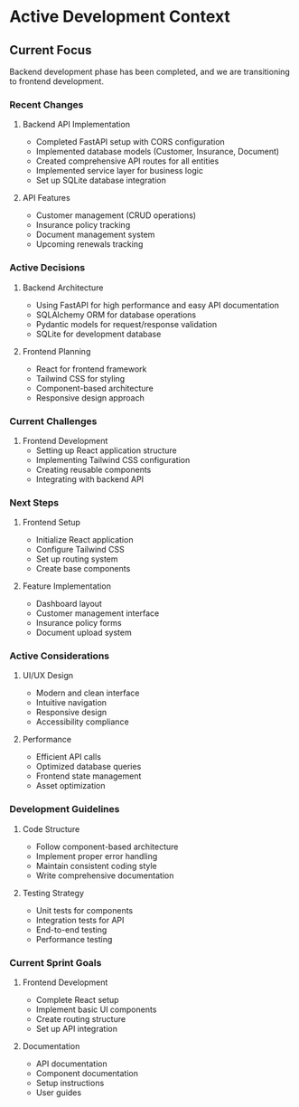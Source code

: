 # Active Development Context

## Current Focus
Backend development phase has been completed, and we are transitioning to frontend development.

### Recent Changes
1. Backend API Implementation
   - Completed FastAPI setup with CORS configuration
   - Implemented database models (Customer, Insurance, Document)
   - Created comprehensive API routes for all entities
   - Implemented service layer for business logic
   - Set up SQLite database integration

2. API Features
   - Customer management (CRUD operations)
   - Insurance policy tracking
   - Document management system
   - Upcoming renewals tracking

### Active Decisions
1. Backend Architecture
   - Using FastAPI for high performance and easy API documentation
   - SQLAlchemy ORM for database operations
   - Pydantic models for request/response validation
   - SQLite for development database

2. Frontend Planning
   - React for frontend framework
   - Tailwind CSS for styling
   - Component-based architecture
   - Responsive design approach

### Current Challenges
1. Frontend Development
   - Setting up React application structure
   - Implementing Tailwind CSS configuration
   - Creating reusable components
   - Integrating with backend API

### Next Steps
1. Frontend Setup
   - Initialize React application
   - Configure Tailwind CSS
   - Set up routing system
   - Create base components

2. Feature Implementation
   - Dashboard layout
   - Customer management interface
   - Insurance policy forms
   - Document upload system

### Active Considerations
1. UI/UX Design
   - Modern and clean interface
   - Intuitive navigation
   - Responsive design
   - Accessibility compliance

2. Performance
   - Efficient API calls
   - Optimized database queries
   - Frontend state management
   - Asset optimization

### Development Guidelines
1. Code Structure
   - Follow component-based architecture
   - Implement proper error handling
   - Maintain consistent coding style
   - Write comprehensive documentation

2. Testing Strategy
   - Unit tests for components
   - Integration tests for API
   - End-to-end testing
   - Performance testing

### Current Sprint Goals
1. Frontend Development
   - Complete React setup
   - Implement basic UI components
   - Create routing structure
   - Set up API integration

2. Documentation
   - API documentation
   - Component documentation
   - Setup instructions
   - User guides 